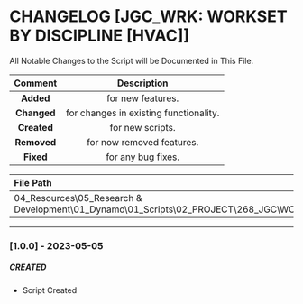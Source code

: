 # CHANGELOG [JGC_WRK: WORKSET BY DISCIPLINE [HVAC]]
All Notable Changes to the Script will be Documented in This File.

| Comment | Description |
| :--: | :--: |
| **Added**  | for new features. |
|**Changed** |for changes in existing functionality. |
|**Created** | for new scripts. |
|**Removed** |for now removed features. |
|**Fixed** |for any bug fixes. |

| File Path | 
| :-- |
|04_Resources\05_Research & Development\01_Dynamo\01_Scripts\02_PROJECT\268_JGC\WORKSET|
------------------------------------------------------------------

### [1.0.0] - 2023-05-05
##### CREATED
- Script Created